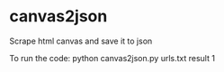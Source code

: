 # canvas2json
Scrape html canvas and save it to json

To run the code:
python canvas2json.py urls.txt result 1
